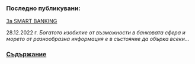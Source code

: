 ### Последно публикувани:

[За SMART BANKING](intro.md)

28.12.2022 г.
*Богатото изобилие от възможности в банковата сфера и морето от разнообразна информация е в състояние да обърка всеки...*

### [Съдържание](contents.md)